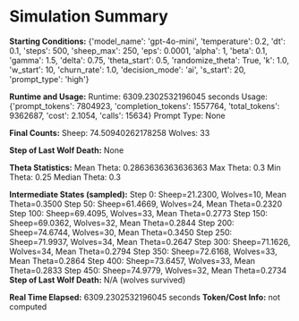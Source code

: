 # Simulation Summary

**Starting Conditions:**
{'model_name': 'gpt-4o-mini', 'temperature': 0.2, 'dt': 0.1, 'steps': 500, 'sheep_max': 250, 'eps': 0.0001, 'alpha': 1, 'beta': 0.1, 'gamma': 1.5, 'delta': 0.75, 'theta_start': 0.5, 'randomize_theta': True, 'k': 1.0, 'w_start': 10, 'churn_rate': 1.0, 'decision_mode': 'ai', 's_start': 20, 'prompt_type': 'high'}

**Runtime and Usage:**
Runtime: 6309.2302532196045 seconds
Usage: {'prompt_tokens': 7804923, 'completion_tokens': 1557764, 'total_tokens': 9362687, 'cost': 2.1054, 'calls': 15634}
Prompt Type: None

**Final Counts:**
Sheep: 74.50940262178258
Wolves: 33

**Step of Last Wolf Death:**
None

**Theta Statistics:**
Mean Theta: 0.2863636363636363
Max Theta: 0.3
Min Theta: 0.25
Median Theta: 0.3

**Intermediate States (sampled):**
Step 0: Sheep=21.2300, Wolves=10, Mean Theta=0.3500
Step 50: Sheep=61.4669, Wolves=24, Mean Theta=0.2320
Step 100: Sheep=69.4095, Wolves=33, Mean Theta=0.2773
Step 150: Sheep=69.0362, Wolves=32, Mean Theta=0.2844
Step 200: Sheep=74.6744, Wolves=30, Mean Theta=0.3450
Step 250: Sheep=71.9937, Wolves=34, Mean Theta=0.2647
Step 300: Sheep=71.1626, Wolves=34, Mean Theta=0.2794
Step 350: Sheep=72.6168, Wolves=33, Mean Theta=0.2864
Step 400: Sheep=73.6457, Wolves=33, Mean Theta=0.2833
Step 450: Sheep=74.9779, Wolves=32, Mean Theta=0.2734
**Step of Last Wolf Death:** N/A (wolves survived)

**Real Time Elapsed:** 6309.2302532196045 seconds
**Token/Cost Info:** not computed